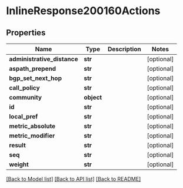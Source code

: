 # InlineResponse200160Actions

## Properties
Name | Type | Description | Notes
------------ | ------------- | ------------- | -------------
**administrative_distance** | **str** |  | [optional] 
**aspath_prepend** | **str** |  | [optional] 
**bgp_set_next_hop** | **str** |  | [optional] 
**call_policy** | **str** |  | [optional] 
**community** | **object** |  | [optional] 
**id** | **str** |  | [optional] 
**local_pref** | **str** |  | [optional] 
**metric_absolute** | **str** |  | [optional] 
**metric_modifier** | **str** |  | [optional] 
**result** | **str** |  | [optional] 
**seq** | **str** |  | [optional] 
**weight** | **str** |  | [optional] 

[[Back to Model list]](../README.md#documentation-for-models) [[Back to API list]](../README.md#documentation-for-api-endpoints) [[Back to README]](../README.md)

